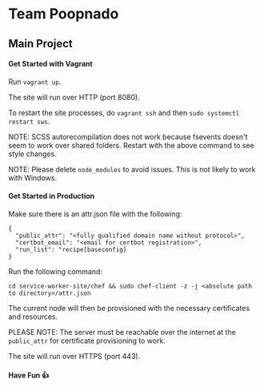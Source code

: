 # Team Poopnado

## Main Project


#### Get Started with Vagrant

Run `vagrant up`.

The site will run over HTTP (port 8080).

To restart the site processes, do `vagrant ssh` and then `sudo systemctl restart sws`.

NOTE: SCSS autorecompilation does not work because fsevents doesn't seem to work over shared folders.
Restart with the above command to see style changes.

NOTE: Please delete `node_modules` to avoid issues. This is not likely to work with Windows.

#### Get Started in Production

Make sure there is an attr.json file with the following:
```
{
  "public_attr": "<fully qualified domain name without protocol>",
  "certbot_email": "<email for certbot registration>",
  "run_list": "recipe[baseconfig]
}
```

Run the following command:
```
cd service-worker-site/chef && sudo chef-client -z -j <absolute path to directory>/attr.json
```

The current node will then be provisioned with the necessary certificates and resources.

PLEASE NOTE: The server must be reachable over the internet at the `public_attr` for certificate provisioning to work.

The site will run over HTTPS (port 443).


#### Have Fun 👍